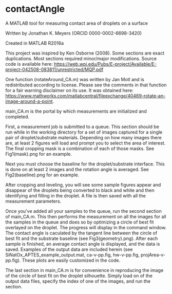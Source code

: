 # contactAngle
A MATLAB tool for measuring contact area of droplets on a surface

Written by Jonathan K. Meyers (ORCID 0000-0002-6698-3420)

Created in MATLAB R2016a

This project was inspired by Ken Osborne (2008). Some sections are exact duplications. Most sections required minor/major modifications. Source code is available here: https://web.wpi.edu/Pubs/E-project/Available/E-project-042508-083811/unrestricted/MQP.pdf

One function (rotateAround_CA.m) was written by Jan Motl and is redistributed according to license. Please see the comments in that function for a fair warning disclaimer on its use. It was obtained here: https://www.mathworks.com/matlabcentral/fileexchange/40469-rotate-an-image-around-a-point.


main_CA.m is the portal by which measurements are initialized and completed.

First, a measurement job is submitted to a queue. This section should be run while in the working directory for a set of images captured for a single pair of droplet/substrate materials. Depending on how many images there are, at least 2 figures will load and prompt you to select the area of interest. The final cropping mask is a combination of each of those masks. See Fig1(mask).png for an example.

Next you must choose the baseline for the droplet/substrate interface. This is done on at least 2 images and the rotation angle is averaged. See Fig2(baseline).png for an example.

After cropping and leveling, you will see some sample figures appear and disappear of the droplets being converted to black and white and then identifying and filling in the droplet. A file is then saved with all the measurement parameters.

Once you've added all your samples to the queue, run the second section of main_CA.m. This then performs the measurement on all the images for all the samples in the queue and does so by optimizing a circle of best fit overlayed on the droplet. The progress will display in the command window. The contact angle is caculated by the tangent line between the circle of best fit and the substrate baseline (see Fig3(geometry).png). After each sample is finished, an average contact angle is displayed, and the data is saved. Examples of the output data are included herein (see SiNatOx_APTES_example_output.mat, ca-v-pp.fig, hw-v-pp.fig, projArea-v-pp.fig). These plots are easily customized in the code.

The last section in main_CA.m is for convenience in reproducing the image of the circle of best fit on the droplet silhouette. Simply load on of the output data files, specify the index of one of the images, and run the section.
